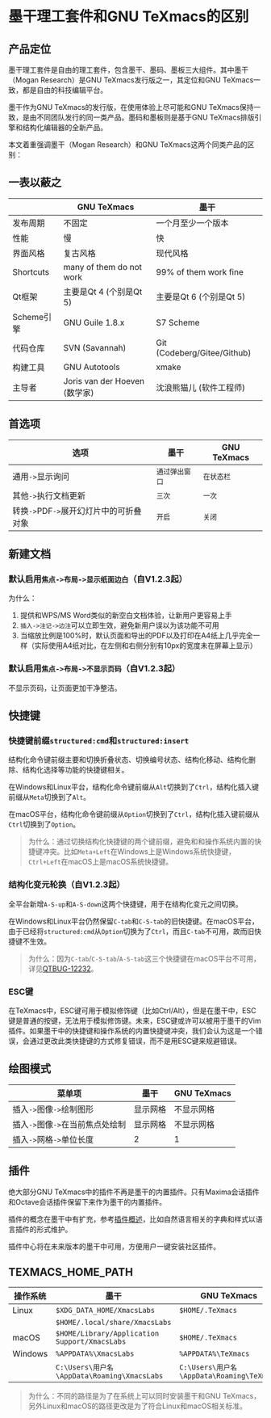 # 墨干理工套件和GNU TeXmacs的区别
## 产品定位
墨干理工套件是自由的理工套件，包含墨干、墨码、墨板三大组件。其中墨干（Mogan Research）是GNU TeXmacs发行版之一，其定位和GNU TeXmacs一致，都是自由的科技编辑平台。

墨干作为GNU TeXmacs的发行版，在使用体验上尽可能和GNU TeXmacs保持一致，是由不同团队发行的同一类产品。墨码和墨板则是基于GNU TeXmacs排版引擎和结构化编辑器的全新产品。

本文着重强调墨干（Mogan Research）和GNU TeXmacs这两个同类产品的区别：

## 一表以蔽之
|  | GNU TeXmacs | 墨干 |
|--|------------|----------------|
| 发布周期 | 不固定 | 一个月至少一个版本 |
| 性能 | 慢 | 快 |
| 界面风格 | 复古风格 | 现代风格 | 
| Shortcuts | many of them do not work | 99% of them work fine |
| Qt框架 | 主要是Qt 4 (个别是Qt 5) | 主要是Qt 6 (个别是Qt 5) |
| Scheme引擎 | GNU Guile 1.8.x | S7 Scheme |
| 代码仓库 | SVN (Savannah) | Git (Codeberg/Gitee/Github) |
| 构建工具 | GNU Autotools | xmake | 
| 主导者 | Joris van der Hoeven (数学家) | 沈浪熊猫儿 (软件工程师) |


## 首选项
| 选项 | 墨干 | GNU TeXmacs|
|--------|-----------------|------------|
| 通用`->`显示询问 | `通过弹出窗口` | `在状态栏` |
| 其他`->`执行文档更新 | `三次` | `一次` |
| 转换`->`PDF`->`展开幻灯片中的可折叠对象 | `开启` | `关闭` |

## 新建文档
### 默认启用`焦点->布局->显示纸面边白`（自V1.2.3起）
为什么：
1. 提供和WPS/MS Word类似的新空白文档体验，让新用户更容易上手
2. `插入->注记->边注`可以立即生效，避免新用户误以为该功能不可用
3. 当缩放比例是100%时，默认页面和导出的PDF以及打印在A4纸上几乎完全一样（实际使用A4纸对比，在左侧和右侧分别有10px的宽度未在屏幕上显示）

### 默认启用`焦点->布局->不显示页码`（自V1.2.3起）
不显示页码，让页面更加干净整洁。

## 快捷键
### 快捷键前缀`structured:cmd`和`structured:insert`
结构化命令键前缀主要和切换折叠状态、切换编号状态、结构化移动、结构化删除、结构化选择等功能的快捷键相关。

在Windows和Linux平台，结构化命令键前缀从`Alt`切换到了`Ctrl`，结构化插入键前缀从`Meta`切换到了`Alt`。

在macOS平台，结构化命令键前缀从`Option`切换到了`Ctrl`，结构化插入键前缀从`Ctrl`切换到了`Option`。

> 为什么：通过切换结构化快捷键的两个键前缀，避免和和操作系统内置的快捷键冲突。比如`Meta+Left`在Windows上是Windows系统快捷键，`Ctrl+Left`在macOS上是macOS系统快捷键。


### 结构化变元轮换（自V1.2.3起）
全平台新增`A-S-up`和`A-S-down`这两个快捷键，用于在结构化变元之间切换。

在Windows和Linux平台仍然保留`C-tab`和`C-S-tab`的旧快捷键。在macOS平台，由于已经将`structured:cmd`从`Option`切换为了`Ctrl`，而且`C-tab`不可用，故而旧快捷键不生效。

> 为什么：因为`C-tab`/`C-S-tab`/`A-S-tab`这三个快捷键在macOS平台不可用，详见[QTBUG-12232](https://bugreports.qt.io/browse/QTBUG-12232)。

### ESC键
在TeXmacs中，ESC键可用于模拟修饰键（比如Ctrl/Alt），但是在墨干中，ESC键是普通的按键，无法用于模拟修饰键。未来，ESC键或许可以被用于墨干的Vim插件。如果墨干中的快捷键和操作系统的内置快捷键冲突，我们会认为这是一个错误，会通过更改此类快捷键的方式修复错误，而不是用ESC键来规避错误。

## 绘图模式
| 菜单项 | 墨干 | GNU TeXmacs |
|--------|------------------|-----------|
| 插入`->`图像`->`绘制图形 | 显示网格 | 不显示网格 |
| 插入`->`图像`->`在当前焦点处绘制 | 显示网格 | 不显示网格 |
| 插入`->`网格`->`单位长度 | 2 | 1 |

## 插件
绝大部分GNU TeXmacs中的插件不再是墨干的内置插件。只有Maxima会话插件和Octave会话插件保留下来作为墨干的内置插件。

插件的概念在墨干中有扩充，参考[插件概述](plugins.md)，比如自然语言相关的字典和样式以语言插件的形式维护。

插件中心将在未来版本的墨干中可用，方便用户一键安装社区插件。

## TEXMACS_HOME_PATH
| 操作系统 | 墨干 | GNU TeXmacs |
|---------|-----|-------------|
| Linux   | `$XDG_DATA_HOME/XmacsLabs` | `$HOME/.TeXmacs` |
|         | `$HOME/.local/share/XmacsLabs` |  |
| macOS | `$HOME/Library/Application Support/XmacsLabs` | `$HOME/.TeXmacs` |
| Windows | `%APPDATA%\XmacsLabs` | `%APPDATA%\TeXmacs`|
| | `C:\Users\用户名\AppData\Roaming\XmacsLabs` | `C:\Users\用户名\AppData\Roaming\TeXmacs` |

> 为什么：不同的路径是为了在系统上可以同时安装墨干和GNU TeXmacs，另外Linux和macOS的路径更改是为了符合Linux和macOS相关标准。
